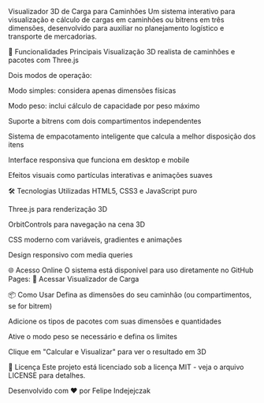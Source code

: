 Visualizador 3D de Carga para Caminhões
Um sistema interativo para visualização e cálculo de cargas em caminhões ou bitrens em três dimensões, desenvolvido para auxiliar no planejamento logístico e transporte de mercadorias.

🚛 Funcionalidades Principais
Visualização 3D realista de caminhões e pacotes com Three.js

Dois modos de operação:

Modo simples: considera apenas dimensões físicas

Modo peso: inclui cálculo de capacidade por peso máximo

Suporte a bitrens com dois compartimentos independentes

Sistema de empacotamento inteligente que calcula a melhor disposição dos itens

Interface responsiva que funciona em desktop e mobile

Efeitos visuais como partículas interativas e animações suaves

🛠️ Tecnologias Utilizadas
HTML5, CSS3 e JavaScript puro

Three.js para renderização 3D

OrbitControls para navegação na cena 3D

CSS moderno com variáveis, gradientes e animações

Design responsivo com media queries

🌐 Acesso Online
O sistema está disponível para uso diretamente no GitHub Pages:
🔗 Acessar Visualizador de Carga

📦 Como Usar
Defina as dimensões do seu caminhão (ou compartimentos, se for bitrem)

Adicione os tipos de pacotes com suas dimensões e quantidades

Ative o modo peso se necessário e defina os limites

Clique em "Calcular e Visualizar" para ver o resultado em 3D

📝 Licença
Este projeto está licenciado sob a licença MIT - veja o arquivo LICENSE para detalhes.

Desenvolvido com ❤️ por Felipe Indejejczak
